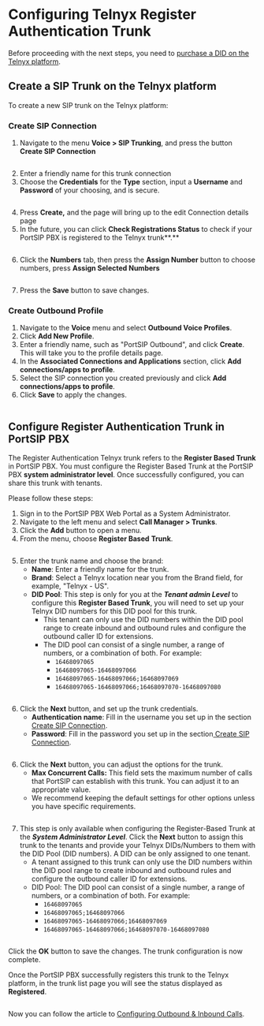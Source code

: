 # Configuring Telnyx Register Authentication Trunk

Before proceeding with the next steps, you need to [purchase a DID on the Telnyx platform](purchase-a-did-on-telnyx-platform.md).

## Create a SIP Trunk on the Telnyx platform

To create a new SIP trunk on the Telnyx platform:

### Create SIP Connection

1. Navigate to the menu **Voice > SIP Trunking**, and press the button **Create SIP Connection**

<figure><img src="../../../.gitbook/assets/telnyx-fig3.png" alt=""><figcaption></figcaption></figure>

2. Enter a friendly name for this trunk connection
3. Choose the **Credentials** for the **Type** section, input a **Username** and **Password** of your choosing, and is secure.

<figure><img src="../../../.gitbook/assets/telnyx-fig10.png" alt=""><figcaption></figcaption></figure>

4. Press **Create,** and the page will bring up to the edit Connection details page
5. In the future, you can click **Check Registrations Status** to check if your PortSIP PBX is registered to the Telnyx trunk**.**

<figure><img src="../../../.gitbook/assets/telnyx-fig11.png" alt=""><figcaption></figcaption></figure>

6. Click the **Numbers** tab, then press the **Assign Number** button to choose numbers, press **Assign Selected Numbers**

<figure><img src="../../../.gitbook/assets/telnyx-fig6.png" alt=""><figcaption></figcaption></figure>

7. Press the **Save** button to save changes.

### Create Outbound Profile

1. Navigate to the **Voice** menu and select **Outbound Voice Profiles**.
2. Click **Add New Profile**.
3. Enter a friendly name, such as "PortSIP Outbound", and click **Create**. This will take you to the profile details page.
4. In the **Associated Connections and Applications** section, click **Add connections/apps to profile**.
5. Select the SIP connection you created previously and click **Add connections/apps to profile**.
6. Click **Save** to apply the changes.

<figure><img src="../../../.gitbook/assets/telnyx-fig7.png" alt=""><figcaption></figcaption></figure>

## Configure Register Authentication Trunk in PortSIP PBX

The Register Authentication Telnyx trunk refers to the **Register Based Trunk** in PortSIP PBX. You must configure the Register Based Trunk at the PortSIP PBX **system administrator level**. Once successfully configured, you can share this trunk with tenants.

Please follow these steps:

1. Sign in to the PortSIP PBX Web Portal as a System Administrator.
2. Navigate to the left menu and select **Call Manager > Trunks**.
3. Click the **Add** button to open a menu.
4. From the menu, choose **Register Based** **Trunk**.

<figure><img src="../../../.gitbook/assets/add-register-trunk.png" alt=""><figcaption></figcaption></figure>

5. Enter the trunk name and choose the brand:
   * **Name**: Enter a friendly name for the trunk.
   * **Brand**: Select a Telnyx location near you from the Brand field, for example, "Telnyx - US".
   * **DID Pool**: This step is only for you at the _**Tenant admin Level**_ to configure this **Register Based Trunk**,  you will need to set up your Telnyx DID numbers for this DID pool for this trunk.
     * This tenant can only use the DID numbers within the DID pool range to create inbound and outbound rules and configure the outbound caller ID for extensions.
     * &#x20;The DID pool can consist of a single number, a range of numbers, or a combination of both. For example:
       * `16468097065`
       * `16468097065-16468097066`
       * `16468097065-16468097066;16468097069`&#x20;
       * `16468097065-16468097066;16468097070-16468097080`

<figure><img src="../../../.gitbook/assets/telnyx-fig12.png" alt=""><figcaption></figcaption></figure>

6. Click the **Next** button, and set up the trunk credentials.
   * **Authentication name**: Fill in the username you set up in the section[ Create SIP Connection](configuring-telnyx-register-authentication-trunk.md#create-sip-connection).
   * **Password**: Fill in the password you set up in the section[ Create SIP Connection](configuring-telnyx-register-authentication-trunk.md#create-sip-connection).

<figure><img src="../../../.gitbook/assets/telnyx-fig13.png" alt=""><figcaption></figcaption></figure>

6. Click the **Next** button, you can adjust the options for the trunk.
   * &#x20;**Max Concurrent Calls:** This field sets the maximum number of calls that PortSIP can establish with this trunk. You can adjust it to an appropriate value.
   * We recommend keeping the default settings for other options unless you have specific requirements.

<figure><img src="../../../.gitbook/assets/ip-trunk-options.png" alt=""><figcaption></figcaption></figure>

7. This step is only available when configuring the Register-Based Trunk at the _**System Administrator Level**_. Click the **Next** button to assign this trunk to the tenants and provide your Telnyx DIDs/Numbers to them with the DID Pool (DID numbers).  A DID can be only assigned to one tenant.
   * A tenant assigned to this trunk can only use the DID numbers within the DID pool range to create inbound and outbound rules and configure the outbound caller ID for extensions.
   * DID Pool: The DID pool can consist of a single number, a range of numbers, or a combination of both. For example:
     * `16468097065`
     * `16468097065;16468097066`
     * `16468097065-16468097066;16468097069`&#x20;
     * `16468097065-16468097066;16468097070-16468097080`

<figure><img src="../../../.gitbook/assets/wavix-fig17.png" alt=""><figcaption></figcaption></figure>

Click the **OK** button to save the changes. The trunk configuration is now complete.

Once the PortSIP PBX successfully registers this trunk to the Telnyx platform, in the trunk list page you will see the status displayed as **Registered**.

<figure><img src="../../../.gitbook/assets/telnyx-fig9.png" alt=""><figcaption></figcaption></figure>

Now you can follow the article to [Configuring Outbound & Inbound Calls](configuring-outbound-and-inbound-calls.md).

